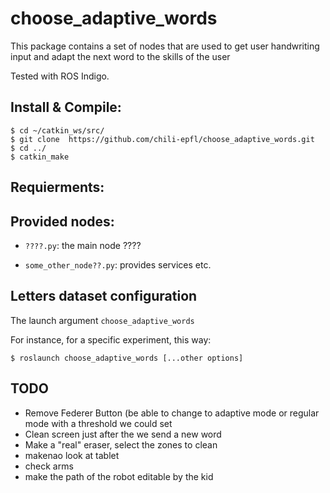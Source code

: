 choose_adaptive_words
===========================

This package contains a set of nodes that are used to get user handwriting input and adapt the next word to the skills of the user

Tested with ROS Indigo.

Install & Compile:
---------------
```
$ cd ~/catkin_ws/src/
$ git clone  https://github.com/chili-epfl/choose_adaptive_words.git
$ cd ../
$ catkin_make
```


Requierments:
---------------


Provided nodes:
---------------
- `????.py`: the main node ????

- `some_other_node??.py`: provides services etc.


Letters dataset configuration
-----------------------------

The launch argument `choose_adaptive_words`

For instance, for a specific experiment, this way:

```
$ roslaunch choose_adaptive_words [...other options]

```


TODO
-----
- Remove Federer Button (be able to change to adaptive mode or regular mode with a threshold we could set
- Clean screen just after the we send a new word
- Make a "real" eraser, select the zones to clean
- makenao look at tablet 
- check arms
- make the path of the robot editable by the kid

